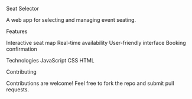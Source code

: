 
Seat Selector

A web app for selecting and managing event seating.

Features


Interactive seat map
Real-time availability
User-friendly interface
Booking confirmation


Technologies
JavaScript
CSS
HTML


Contributing

Contributions are welcome! Feel free to fork the repo and submit pull requests.
